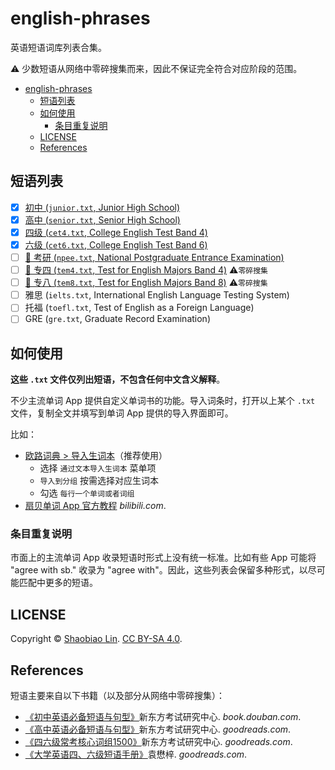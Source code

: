 # english-phrases

英语短语词库列表合集。

⚠️ 少数短语从网络中零碎搜集而来，因此不保证完全符合对应阶段的范围。

- [english-phrases](#english-phrases)
  - [短语列表](#短语列表)
  - [如何使用](#如何使用)
    - [条目重复说明](#条目重复说明)
  - [LICENSE](#license)
  - [References](#references)

## 短语列表

- [x] [初中 (`junior.txt`, Junior High School)](./lists/junior.txt)
- [x] [高中 (`senior.txt`, Senior High School)](./lists/senior.txt)
- [x] [四级 (`cet4.txt`, College English Test Band 4)](./lists/cet4.txt)
- [x] [六级 (`cet6.txt`, College English Test Band 6)](./lists/cet6.txt)
- [ ] [🚧 考研 (`npee.txt`, National Postgraduate Entrance Examination)](./lists/npee.txt)
- [ ] [🚧 专四 (`tem4.txt`, Test for English Majors Band 4)](./lists/tem4.txt) ⚠️`零碎搜集`
- [ ] [🚧 专八 (`tem8.txt`, Test for English Majors Band 8)](./lists/tem8.txt) ⚠️`零碎搜集`
- [ ] 雅思 (`ielts.txt`, International English Language Testing System)
- [ ] 托福 (`toefl.txt`, Test of English as a Foreign Language)
- [ ] GRE (`gre.txt`, Graduate Record Examination)

## 如何使用

**这些 `.txt` 文件仅列出短语，不包含任何中文含义解释**。

不少主流单词 App 提供自定义单词书的功能。导入词条时，打开以上某个 `.txt` 文件，复制全文并填写到单词 App 提供的导入界面即可。

比如：

- [欧路词典 > 导入生词本](https://my.eudic.net/studylist/import/)（推荐使用）
  - 选择 `通过文本导入生词本` 菜单项
  - `导入到分组` 按需选择对应生词本
  - 勾选 `每行一个单词或者词组`
- [扇贝单词 App 官方教程](https://www.bilibili.com/video/BV1ah411c7pp) *bilibili.com*.

### 条目重复说明

市面上的主流单词 App 收录短语时形式上没有统一标准。比如有些 App 可能将 "agree with sb." 收录为 "agree with"。因此，这些列表会保留多种形式，以尽可能匹配中更多的短语。

## LICENSE

Copyright © [Shaobiao Lin](https://github.com/Octobug). [CC BY-SA 4.0](./LICENSE).

## References

短语主要来自以下书籍（以及部分从网络中零碎搜集）：

- [《初中英语必备短语与句型》](https://book.douban.com/subject/30713267/)新东方考试研究中心. *book.douban.com*.
- [《高中英语必备短语与句型》](https://www.goodreads.com/book/show/69016080)新东方考试研究中心. *goodreads.com*.
- [《四六级常考核心词组1500》](https://www.goodreads.com/book/show/29551193-1500)新东方考试研究中心. *goodreads.com*.
- [《大学英语四、六级短语手册》](https://www.goodreads.com/book/show/29981212)袁懋梓. *goodreads.com*.
